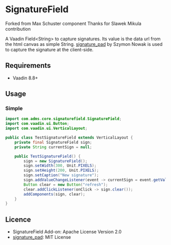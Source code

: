 SignatureField
==============
Forked from Max Schuster component
Thanks for Slawek Mikula contribution

A Vaadin Field&lt;String&gt; to capture signatures.
Its value is the data url from the html canvas as simple String.
[signature_pad](https://github.com/szimek/signature_pad) by Szymon Nowak is used
to capture the signature at the client-side.

## Requirements
* Vaadin 8.8+

## Usage
### Simple
``` java
import com.adms.core.signaturefield.SignatureField;
import com.vaadin.ui.Button;
import com.vaadin.ui.VerticalLayout;

public class TestSignatureField extends VerticalLayout {
    private final SignatureField sign;
    private String currentSign = null;

    public TestSignatureField() {
        sign = new SignatureField();
        sign.setWidth(300, Unit.PIXELS);
        sign.setHeight(200, Unit.PIXELS);
        sign.setCaption("New signature");
        sign.addValueChangeListener(event -> currentSign = event.getValue());
        Button clear = new Button("refresh");
        clear.addClickListener(onClick -> sign.clear());
        addComponents(sign, clear);
    }
}
```

## Licence
* SignatureField Add-on: Apache License Version 2.0
* [signature_pad](https://github.com/szimek/signature_pad): MIT License
